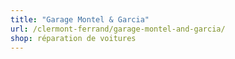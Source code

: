 ```yaml
---
title: "Garage Montel & Garcia"
url: /clermont-ferrand/garage-montel-and-garcia/
shop: réparation de voitures
---
```


